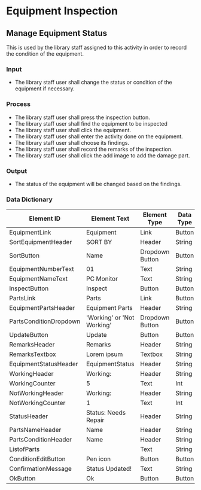 # Equipment Inspection
## Manage Equipment Status
This is used by the library staff assigned to this activity in order to record the condition of the equipment.
### Input
-	The library staff user shall change the status or condition of the equipment if necessary.
### Process
-	The library staff user shall press the inspection button.
-	The library staff user shall find the equipment to be inspected
-	The library staff user shall click the equipment.
-	The library staff user shall enter the activity done on the equipment.
-	The library staff user shall choose its findings.
-	The library staff user shall record the remarks of the inspection.
-	The library staff user shall click the add image to add the damage part.
### Output
- The status of the equipment will be changed based on the findings.
### Data Dictionary
| Element ID               | Element Text          | Element Type     | Data Type | Required? | Rules                |
|--------------------------|-----------------------|------------------|-----------|-----------|----------------------|
| EquipmentLink            | Equipment             | Link             | Button    |           |                      |
| SortEquipmentHeader      | SORT BY               | Header           | String    |           |                      |
| SortButton               | Name                  | Dropdown Button  | Button    |           |                      |
| EquipmentNumberText      | 01                    | Text             | String    |           |                      |
| EquipmentNameText        | PC Monitor            | Text             | String    |           |                      |
| InspectButton            | Inspect               | Button           | Button    |           |                      |
| PartsLink                | Parts                 | Link             | Button    |           |                      |
| EquipmentPartsHeader     | Equipment Parts       | Header           | String    |           |                      |
| PartsConditionDropdown   | 'Working' or 'Not Working' | Dropdown Button | Button    |           |                      |
| UpdateButton             | Update                | Button           | Button    |           |                      |
| RemarksHeader            | Remarks               | Header           | String    |           |                      |
| RemarksTextbox           | Lorem ipsum           | Textbox          | String    |           |                      |
| EquipmentStatusHeader    | EquipmentStatus       | Header           | String    |           |                      |
| WorkingHeader            | Working:              | Header           | String    |           |                      |
| WorkingCounter           | 5                     | Text             | Int       |           |                      |
| NotWorkingHeader         | Working:              | Header           | String    |           |                      |
| NotWorkingCounter        | 1                     | Text             | Int       |           |                      |
| StatusHeader             | Status: Needs Repair  | Header           | String    |           |                      |
| PartsNameHeader          | Name                  | Header           | String    |           |                      |
| PartsConditionHeader     | Name                  | Header           | String    |           |                      |
| ListofParts              | <List of Parts>       | Text             | String    |           |                      |
| ConditionEditButton      | Pen icon              | Button           | Button    |           |                      |
| ConfirmationMessage      | Status Updated!       | Text             | String    |           |                      |
| OkButton                 | Ok                    | Button           | Button    |           |                      |

